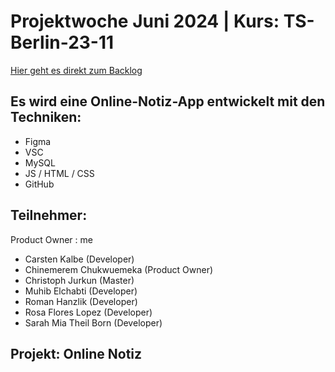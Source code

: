# Projektwoche Juni 2024 | Kurs: TS-Berlin-23-11

[Hier geht es direkt zum Backlog](https://github.com/smatplacid/ts-berlin-23-11/blob/main/_Dokumentation/log.md)

## Es wird eine Online-Notiz-App entwickelt mit den Techniken:

- Figma
- VSC
- MySQL
- JS / HTML / CSS
- GitHub

## Teilnehmer:

Product Owner
: me


- Carsten Kalbe (Developer)
- Chinemerem Chukwuemeka (Product Owner)
- Christoph Jurkun (Master)
- Muhib Elchabti (Developer)
- Roman Hanzlik (Developer)
- Rosa Flores Lopez (Developer)
- Sarah Mia Theil Born (Developer)

## Projekt: Online Notiz
